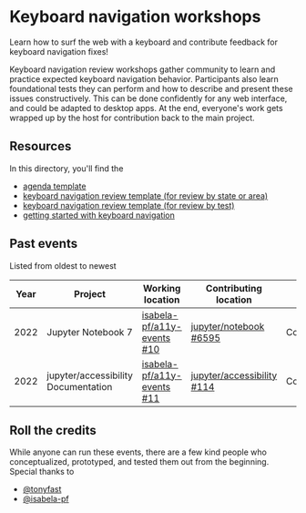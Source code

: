 # Keyboard navigation workshops

Learn how to surf the web with a keyboard and contribute feedback for keyboard navigation fixes! 

Keyboard navigation review workshops gather community to learn and practice expected keyboard navigation behavior. Participants also learn foundational tests they can perform and how to describe and present these issues constructively. This can be done confidently for any web interface, and could be adapted to desktop apps. At the end, everyone's work gets wrapped up by the host for contribution back to the main project.

## Resources

In this directory, you'll find the
- [agenda template](agenda-template.md)
- [keyboard navigation review template (for review by state or area)](review-template-by-state.md)
- [keyboard navigation review template (for review by test)](review-template-by-test.md)
- [getting started with keyboard navigation](getting-started.md)

## Past events

Listed from oldest to newest

| Year | Project | Working location | Contributing location | Status | Other info | 
|------|---------|------------|-----------------|--------|------------|
| 2022 | Jupyter Notebook 7 | [isabela-pf/a11y-events #10](https://github.com/isabela-pf/a11y-events/pull/10) | [jupyter/notebook #6595](https://github.com/jupyter/notebook/issues/6595) | Contributed |  |
| 2022 | jupyter/accessibility Documentation | [isabela-pf/a11y-events #11](https://github.com/isabela-pf/a11y-events/pull/11) | [jupyter/accessibility #114](https://github.com/jupyter/accessibility/issues/114) | Contributed |  |

## Roll the credits

While anyone can run these events, there are a few kind people who conceptualized, prototyped, and tested them out from the beginning. Special thanks to
- [@tonyfast](https://github.com/tonyfast/)
- [@isabela-pf](https://github.com/isabela-pf/)
